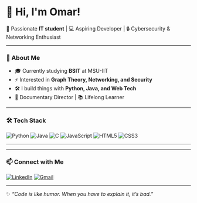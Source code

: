 # 👋 Hi, I'm Omar!

🚀 Passionate **IT student** | 💻 Aspiring Developer | 🔒 Cybersecurity & Networking Enthusiast  

---

### 🌟 About Me
- 🎓 Currently studying **BSIT** at MSU-IIT  
- ⚡ Interested in **Graph Theory, Networking, and Security**  
- 🛠️ I build things with **Python, Java, and Web Tech**  
- 🎥 Documentary Director | 📚 Lifelong Learner  

---

### 🛠️ Tech Stack
![Python](https://img.shields.io/badge/Python-3670A0?style=for-the-badge&logo=python&logoColor=ffdd54)
![Java](https://img.shields.io/badge/Java-ED8B00?style=for-the-badge&logo=java&logoColor=white)
![C](https://img.shields.io/badge/C-00599C?style=for-the-badge&logo=c&logoColor=white)
![JavaScript](https://img.shields.io/badge/JavaScript-323330?style=for-the-badge&logo=javascript&logoColor=F7DF1E)
![HTML5](https://img.shields.io/badge/HTML5-E34F26?style=for-the-badge&logo=html5&logoColor=white)
![CSS3](https://img.shields.io/badge/CSS3-1572B6?style=for-the-badge&logo=css3&logoColor=white)

---


---

### 📫 Connect with Me
[![LinkedIn](https://img.shields.io/badge/LinkedIn-blue?style=for-the-badge&logo=linkedin)](https://www.linkedin.com/)
[![Gmail](https://img.shields.io/badge/Gmail-red?style=for-the-badge&logo=gmail&logoColor=white)](mailto:your@email.com)

---

✨ *“Code is like humor. When you have to explain it, it’s bad.”*  
